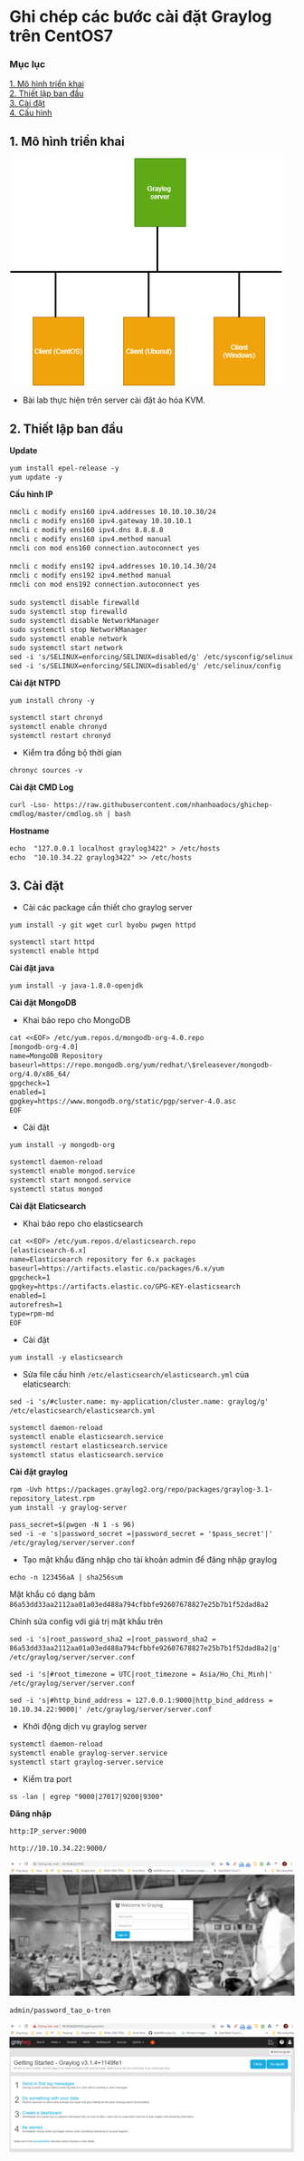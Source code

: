 # Ghi chép các bước cài đặt Graylog trên CentOS7


### Mục lục

[1. Mô hình triển khai](#mohinh)<br>
[2. Thiết lập ban đầu](#thietlap)<br>
[3. Cài đặt](#caidat)<br>
[4. Cấu hình](#cauhinh)<br>


<a name="mohinh"></a>
## 1. Mô hình triển khai

![](../images/cai-dat-graylog-c7/topo.png)

- Bài lab thực hiện trên server cài đặt ảo hóa KVM.

<a name="thietlap"></a>
## 2. Thiết lập ban đầu

**Update**

```
yum install epel-release -y
yum update -y
```

**Cấu hình IP**

```
nmcli c modify ens160 ipv4.addresses 10.10.10.30/24
nmcli c modify ens160 ipv4.gateway 10.10.10.1
nmcli c modify ens160 ipv4.dns 8.8.8.8
nmcli c modify ens160 ipv4.method manual
nmcli con mod ens160 connection.autoconnect yes

nmcli c modify ens192 ipv4.addresses 10.10.14.30/24
nmcli c modify ens192 ipv4.method manual
nmcli con mod ens192 connection.autoconnect yes

sudo systemctl disable firewalld
sudo systemctl stop firewalld
sudo systemctl disable NetworkManager
sudo systemctl stop NetworkManager
sudo systemctl enable network
sudo systemctl start network
sed -i 's/SELINUX=enforcing/SELINUX=disabled/g' /etc/sysconfig/selinux
sed -i 's/SELINUX=enforcing/SELINUX=disabled/g' /etc/selinux/config
```

**Cài đặt NTPD**

```
yum install chrony -y 
```

```
systemctl start chronyd 
systemctl enable chronyd
systemctl restart chronyd 
```
 - Kiểm tra đồng bộ thời gian
 
```
chronyc sources -v
```

**Cài đặt CMD Log**

```
curl -Lso- https://raw.githubusercontent.com/nhanhoadocs/ghichep-cmdlog/master/cmdlog.sh | bash
```

**Hostname**

```
echo  "127.0.0.1 localhost graylog3422" > /etc/hosts
echo  "10.10.34.22 graylog3422" >> /etc/hosts
```

<a name="caidat"></a>
## 3. Cài đặt

- Cài các package cần thiết cho graylog server

```
yum install -y git wget curl byobu pwgen httpd
```

```
systemctl start httpd 
systemctl enable httpd 
```

**Cài đặt java**

```
yum install -y java-1.8.0-openjdk
```

**Cài đặt MongoDB**

- Khai báo repo cho MongoDB

```
cat <<EOF> /etc/yum.repos.d/mongodb-org-4.0.repo
[mongodb-org-4.0]
name=MongoDB Repository
baseurl=https://repo.mongodb.org/yum/redhat/\$releasever/mongodb-org/4.0/x86_64/
gpgcheck=1
enabled=1
gpgkey=https://www.mongodb.org/static/pgp/server-4.0.asc
EOF
```

- Cài đặt

```
yum install -y mongodb-org
```

```
systemctl daemon-reload
systemctl enable mongod.service
systemctl start mongod.service
systemctl status mongod
```

**Cài đặt Elaticsearch**

- Khai báo repo cho elasticsearch

```
cat <<EOF> /etc/yum.repos.d/elasticsearch.repo
[elasticsearch-6.x]
name=Elasticsearch repository for 6.x packages
baseurl=https://artifacts.elastic.co/packages/6.x/yum
gpgcheck=1
gpgkey=https://artifacts.elastic.co/GPG-KEY-elasticsearch
enabled=1
autorefresh=1
type=rpm-md
EOF
```

- Cài đặt

```
yum install -y elasticsearch
```

- Sửa file cấu hình `/etc/elasticsearch/elasticsearch.yml` của elaticsearch:

```
sed -i 's/#cluster.name: my-application/cluster.name: graylog/g' /etc/elasticsearch/elasticsearch.yml
```

```
systemctl daemon-reload
systemctl enable elasticsearch.service
systemctl restart elasticsearch.service
systemctl status elasticsearch.service
```

**Cài đặt graylog**

```
rpm -Uvh https://packages.graylog2.org/repo/packages/graylog-3.1-repository_latest.rpm
yum install -y graylog-server
```

```
pass_secret=$(pwgen -N 1 -s 96)
sed -i -e 's|password_secret =|password_secret = '$pass_secret'|' /etc/graylog/server/server.conf
```

- Tạo mật khẩu đăng nhập cho tài khoản admin để đăng nhập graylog

```
echo -n 123456aA | sha256sum
```

Mật khẩu có dạng băm `86a53dd33aa2112aa01a03ed488a794cfbbfe92607678827e25b7b1f52dad8a2`

Chỉnh sửa config với giá trị mật khẩu trên

```
sed -i 's|root_password_sha2 =|root_password_sha2 = 86a53dd33aa2112aa01a03ed488a794cfbbfe92607678827e25b7b1f52dad8a2|g' /etc/graylog/server/server.conf
```

```
sed -i 's|#root_timezone = UTC|root_timezone = Asia/Ho_Chi_Minh|' /etc/graylog/server/server.conf
```

```
sed -i 's|#http_bind_address = 127.0.0.1:9000|http_bind_address = 10.10.34.22:9000|' /etc/graylog/server/server.conf
```

- Khởi động dịch vụ graylog server

```
systemctl daemon-reload
systemctl enable graylog-server.service
systemctl start graylog-server.service
```

- Kiểm tra port

```
ss -lan | egrep "9000|27017|9200|9300"
```

**Đăng nhập**

```
http:IP_server:9000
```

```
http://10.10.34.22:9000/
```

![](../images/cai-dat-graylog-c7/Screenshot_822.png)

```
admin/password_tao_o-tren
```

![](../images/cai-dat-graylog-c7/Screenshot_823.png)

